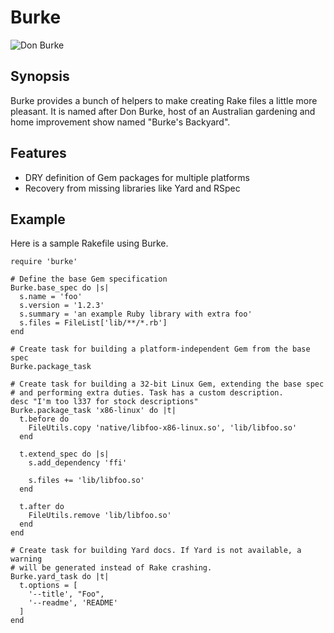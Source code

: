 Burke
=====

![Don Burke](http://i.imgur.com/5PFaw.jpg)

Synopsis
--------

Burke provides a bunch of helpers to make creating Rake files a little more
pleasant. It is named after Don Burke, host of an Australian gardening and
home improvement show named "Burke's Backyard".

Features
--------

* DRY definition of Gem packages for multiple platforms
* Recovery from missing libraries like Yard and RSpec

Example
-------

Here is a sample Rakefile using Burke.

    require 'burke'
    
    # Define the base Gem specification
    Burke.base_spec do |s|
      s.name = 'foo'
      s.version = '1.2.3'
      s.summary = 'an example Ruby library with extra foo'
      s.files = FileList['lib/**/*.rb']
    end
    
    # Create task for building a platform-independent Gem from the base spec
    Burke.package_task
    
    # Create task for building a 32-bit Linux Gem, extending the base spec
    # and performing extra duties. Task has a custom description.
    desc "I'm too l337 for stock descriptions"
    Burke.package_task 'x86-linux' do |t|
      t.before do
        FileUtils.copy 'native/libfoo-x86-linux.so', 'lib/libfoo.so'
      end
      
      t.extend_spec do |s|
        s.add_dependency 'ffi'
        
        s.files += 'lib/libfoo.so'
      end
      
      t.after do
        FileUtils.remove 'lib/libfoo.so'
      end
    end
    
    # Create task for building Yard docs. If Yard is not available, a warning
    # will be generated instead of Rake crashing.
    Burke.yard_task do |t|
      t.options = [
        '--title', "Foo",
        '--readme', 'README'
      ]
    end

